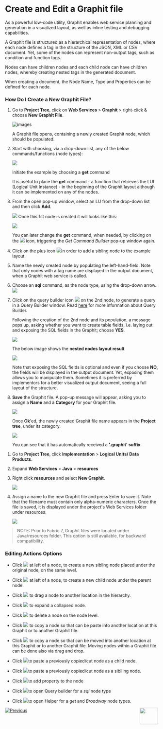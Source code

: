 # Create and Edit a Graphit file

As a powerful low-code utility, Graphit enables web service planning and generation in a visualized layout, as well as inline testing and debugging capabilities.

A Graphit file is structured as a hierarchical representation of nodes, where each node defines a tag in the structure of the JSON, XML or CSV document. Yet, some of the nodes can represent non-output tags, such as condition and function tags.

Nodes can have children nodes and each child node can have children nodes, whereby creating nested tags in the generated document. 

When creating a document, the Node Name, Type and Properties can be defined for each node. 

### How Do I Create a New Graphit File?

<studio>

1. Go to **Project Tree**, click on **Web Services** > **Graphit** > right-click & choose **New Graphit File**. 

    ![images](images/new_graphit_file_studio_bigger.png)

    A Graphit file opens, containing a newly created Graphit node, which should be populated.

2. Start with choosing, via a drop-down list, any of the below commands/functions (node types): 

    ![](images/commands_functions_node_types.png)

    Initiate the example by choosing a **get** command

    It is useful to place the **get** command - a function that retrieves the LUI (Logical Unit Instance) - in the beginning of the Graphit layout although it can be implemented on any of the nodes. 

3. From the open pop-up window, select an LU from the drop-down list and then click **Add**.

     ![](images/get_command_builder_add_bigger.png)
    Once this 1st node is created it will looks like this:

    ![](images/first_graphit_node.png)
    
    You can later change the **get** command, when needed, by clicking on the ![](images/selection.png) icon, triggering the *Get Command Builder* pop-up window again.


4. Click on the plus icon ![](images/add_sibling.png)in order to add a sibling node to the example layout.

5. Name the newly created node by populating the left-hand-field.
    Note that only nodes with a tag name are displayed in the output document, when a Graphit web service is called.

6. Choose an **sql** command, as the node type, using the drop-down arrow. ![](images/populate_second_node.png)

7. Click on the query builder icon ![](images/db-icon.png) on the 2nd node, to generate a query in a Query Builder window.
    Read [here](https://support.k2view.com/Academy/articles/11_query_builder/01_query_builder_overview.html) for more information about Query Builder.

    Following the creation of the 2nd node and its population, a message pops up, asking whether you want to create table fields, i.e. laying out and exposing the SQL fields in the Graphit; choose **YES**.

    ![](images/create_table_fields_message.png)

    

    The below image shows the **nested nodes layout result** 

    ![](images/new_graphit_example.png)

    Note that exposing the SQL fields is optional and even if you choose **NO**, the fields will be displayed in the output document. Yet, exposing them allows you to manipulate them. Sometimes it is preferred by implementors for a better visualized output document, seeing a full layout of the structure.

8. **Save** the Graphit file. A pop-up message will appear, asking you to assign a **Name** and a **Category** for your Graphit file.

    ![](images/new_item_name_and_category.png)

    Once **Ok**'ed, the newly created Graphit file name appears in the **Project tree**, under its category.

    ![](images/project_tree_incl_graphit_file_name.png)

    You can see that it has automatically received a **'.graphit' suffix**.

</studio>

<web>

1. Go to **Project Tree**, click **Implementation** > **Logical Units/ Data Products**.
2. Expand **Web Services** > **Java** > **resources**
3. Right click **resources** and select **New Graphit**. 

    ![](images/01_new_graphit_file_web.png)

4. Assign a name to the new Graphit file and press Enter to save it. Note that the filename must contain only alpha-numeric characters. Once the file is saved, it is displayed under the project's Web Services folder under resources.

    ![](images/02_graphit_resource_file_web.png)

</web>

> NOTE: Prior to  Fabric 7, Graphit files were located under Java/resources folder. This option is still available, for backward compatibility.



### Editing Actions Options

- Click <img src="images/add_sibling.png"></img> at left of a node, to create a new sibling node placed under the original node, on the same level.

- Click <img src="images/add-child.png"></img> at left of a node, to create a new child node under the parent node.
- Click <img src="images/drag-icon.png" ></img> to drag a node to another location in the hierarchy. 
- Click  <img src="images/drag-open-icon.png" > to expand a collapsed node.
- Click <img src="images/delete_node.png" ></img> to delete a node on the node level.  
- Click <img src="images/copy.png" ></img> to copy a node so that can be paste into another location at this Graphit or to another Graphit file. 
- Click <img src="images/cut.png"></img> to copy a node so that can be moved into another location at this Graphit or to another Graphit file.  Moving nodes within a Graphit file can be done also via drag and drop.
- Click <img src="images/paste_child.png" >to paste a previously copied/cut node as a child node.
- Click <img src="images/paste_sibling.png" >to paste a previously copied/cut node as a sibiling node.
- Click <img src="images/plus-icon.png" >to add property to the node
- Click <img src="images/db-icon.png" >to open Query builder for a *sql* node type
- Click <img src="images/selection.png" >to open Helper for a *get* and *Broadway* node types.



[![Previous](/articles/images/Previous.png)](/articles/15_web_services_and_graphit/17_Graphit/01_graphit_overview.md)[<img align="right" width="60" height="54" src="/articles/images/Next.png">](/articles/15_web_services_and_graphit/17_Graphit/03_graphit_node_types.md)

